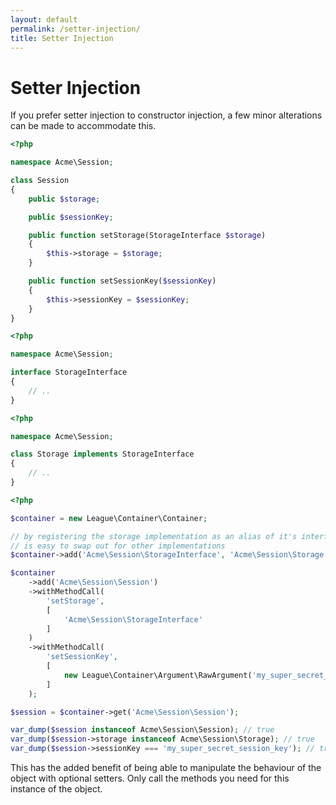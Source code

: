 ```yaml
---
layout: default
permalink: /setter-injection/
title: Setter Injection
---
```


# Setter Injection

If you prefer setter injection to constructor injection, a few minor alterations can be made to accommodate this.

~~~ php
<?php

namespace Acme\Session;

class Session
{
    public $storage;

    public $sessionKey;

    public function setStorage(StorageInterface $storage)
    {
        $this->storage = $storage;
    }

    public function setSessionKey($sessionKey)
    {
        $this->sessionKey = $sessionKey;
    }
}
~~~

~~~ php
<?php

namespace Acme\Session;

interface StorageInterface
{
    // ..
}
~~~

~~~ php
<?php

namespace Acme\Session;

class Storage implements StorageInterface
{
    // ..
}
~~~

~~~ php
<?php

$container = new League\Container\Container;

// by registering the storage implementation as an alias of it's interface it
// is easy to swap out for other implementations
$container->add('Acme\Session\StorageInterface', 'Acme\Session\Storage');

$container
    ->add('Acme\Session\Session')
    ->withMethodCall(
        'setStorage',
        [
            'Acme\Session\StorageInterface'
        ]
    )
    ->withMethodCall(
        'setSessionKey',
        [
            new League\Container\Argument\RawArgument('my_super_secret_session_key')
        ]
    );

$session = $container->get('Acme\Session\Session');

var_dump($session instanceof Acme\Session\Session); // true
var_dump($session->storage instanceof Acme\Session\Storage); // true
var_dump($session->sessionKey === 'my_super_secret_session_key'); // true
~~~

This has the added benefit of being able to manipulate the behaviour of the object with optional setters. Only call the methods you need for this instance of the object.

